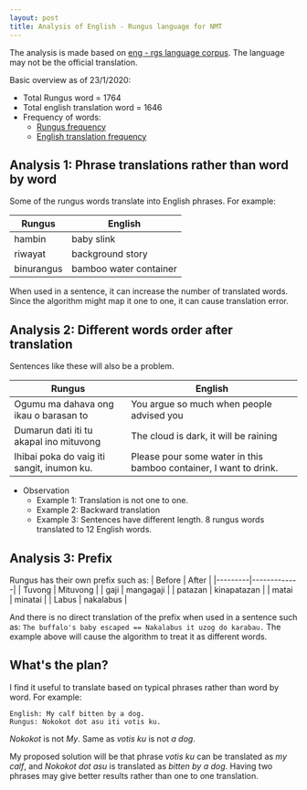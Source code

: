 ```yaml
---
layout: post
title: Analysis of English - Rungus language for NMT
---
```


The analysis is made based on [eng - rgs language corpus](https://github.com/devennn/rungus-language-corpus). The language may not be the official translation.

Basic overview as of 23/1/2020:
- Total Rungus word = 1764
- Total english translation word = 1646
- Frequency of words:
  - [Rungus frequency](https://github.com/devennn/rungus-language-corpus/blob/master/rgs_overview.csv)
  - [English translation frequency](https://github.com/devennn/rungus-language-corpus/blob/master/rgs_eng_translated_overview.csv)
  
## Analysis 1: Phrase translations rather than word by word

Some of the rungus words translate into English phrases. For example:

| Rungus     | English                |
|------------|------------------------|
| hambin     | baby slink             |
| riwayat    | background story       |
| binurangus | bamboo water container |

When used in a sentence, it can increase the number of translated words. Since the algorithm might map it one to one, it can cause translation error.

## Analysis 2: Different words order after translation

Sentences like these will also be a problem.

| Rungus     | English                |
|------------|------------------------|
| Ogumu ma dahava ong ikau o barasan to | You argue so much when people advised you |
| Dumarun dati iti tu akapal ino mituvong | The cloud is dark, it will be raining |
| Ihibai poka do vaig iti sangit, inumon ku. | Please pour some water in this bamboo container, I want to drink. |

- Observation
  - Example 1: Translation is not one to one.
  - Example 2: Backward translation
  - Example 3: Sentences have different length. 8 rungus words translated to 12 English words.

## Analysis 3: Prefix

Rungus has their own prefix such as:
| Before  | After       |
|---------|-------------|
| Tuvong  | Mituvong    |
| gaji    | mangagaji   |
| patazan | kinapatazan |
| matai   | minatai     |
| Labus   | nakalabus   |

And there is no direct translation of the prefix when used in a sentence such as:
```The buffalo's baby escaped == Nakalabus it uzog do karabau.```
The example above will cause the algorithm to treat it as different words.

## What's the plan?

I find it useful to translate based on typical phrases rather than word by word. For example:
```
English: My calf bitten by a dog.
Rungus: Nokokot dot asu iti votis ku.
```
_Nokokot_ is not _My_. Same as _votis ku_ is not _a dog_.

My proposed solution will be that phrase _votis ku_ can be translated as _my calf_, and _Nokokot dot asu_ is translated as _bitten by a dog_. Having two phrases may give better results rather than one to one translation.

